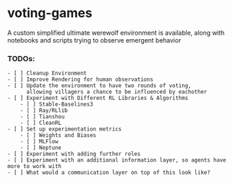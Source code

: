 # voting-games

A custom simplified ultimate werewolf environment is available, along with notebooks and scripts trying to observe emergent behavior


### TODOs:
    - [ ] Cleanup Environment
    - [ ] Improve Rendering for human observations
    - [ ] Update the environment to have two rounds of voting, 
          allowing villagers a chance to be influenced by eachother
    - [ ] Experiment with Different RL Libraries & Algorithms
        - [ ] Stable-Baselines3
        - [ ] Ray/RLlib
        - [ ] Tianshou
        - [ ] CleanRL
    - [ ] Set up experimentation metrics
        - [ ] Weights and Biases
        - [ ] MLFlow
        - [ ] Neptune
    - [ ] Experiment with adding further roles
    - [ ] Experiment with an additional information layer, so agents have more to work with
    - [ ] What would a communication layer on top of this look like?
